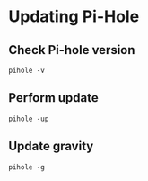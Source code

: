 # Updating Pi-Hole

## Check Pi-hole version

`pihole -v`

## Perform update

`pihole -up`

## Update gravity

`pihole -g`

